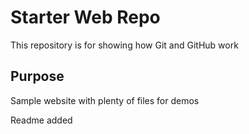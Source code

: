 # Starter Web Repo

This repository is for showing how Git and GitHub work

## Purpose

Sample website with plenty of files for demos

Readme added